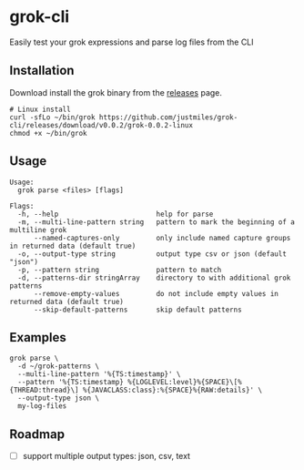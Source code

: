 # grok-cli

Easily test your grok expressions and parse log files from the CLI

## Installation

Download install the grok binary from the [releases](https://github.com/justmiles/grok-cli/releases) page.

```
# Linux install
curl -sfLo ~/bin/grok https://github.com/justmiles/grok-cli/releases/download/v0.0.2/grok-0.0.2-linux
chmod +x ~/bin/grok
```

## Usage

    Usage:
      grok parse <files> [flags]

    Flags:
      -h, --help                        help for parse
      -m, --multi-line-pattern string   pattern to mark the beginning of a multiline grok
          --named-captures-only         only include named capture groups in returned data (default true)
      -o, --output-type string          output type csv or json (default "json")
      -p, --pattern string              pattern to match
      -d, --patterns-dir stringArray    directory to with additional grok patterns
          --remove-empty-values         do not include empty values in returned data (default true)
          --skip-default-patterns       skip default patterns

## Examples

    grok parse \
      -d ~/grok-patterns \
      --multi-line-pattern '%{TS:timestamp}' \
      --pattern '%{TS:timestamp} %{LOGLEVEL:level}%{SPACE}\[%{THREAD:thread}\] %{JAVACLASS:class}:%{SPACE}%{RAW:details}' \
      --output-type json \
      my-log-files

## Roadmap

- [ ] support multiple output types: json, csv, text

